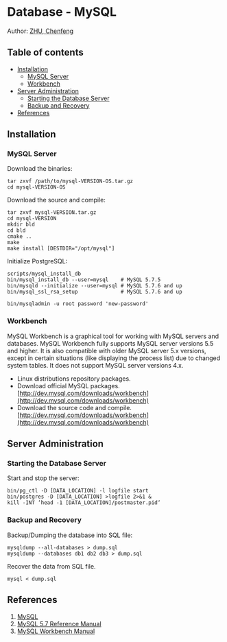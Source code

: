 Database - MySQL
================

Author: [ZHU, Chenfeng](http://about.me/zhuchenfeng)

## Table of contents

* [Installation](#installation)
  * [MySQL Server](#mysql-server)
  * [Workbench](#workbench)
* [Server Administration](#server-administration)
  * [Starting the Database Server](#starting-the-database-server)
  * [Backup and Recovery](#backup-and-recovery)
* [References](#references)


## Installation

### MySQL Server

Download the binaries:
``` shell
tar zxvf /path/to/mysql-VERSION-OS.tar.gz
cd mysql-VERSION-OS
```

Download the source and compile:
``` shell
tar zxvf mysql-VERSION.tar.gz
cd mysql-VERSION
mkdir bld
cd bld
cmake ..
make
make install [DESTDIR="/opt/mysql"]
```

Initialize PostgreSQL:
``` shell
scripts/mysql_install_db
bin/mysql_install_db --user=mysql    # MySQL 5.7.5
bin/mysqld --initialize --user=mysql # MySQL 5.7.6 and up
bin/mysql_ssl_rsa_setup              # MySQL 5.7.6 and up

bin/mysqladmin -u root password 'new-password'
```

### Workbench

MySQL Workbench is a graphical tool for working with MySQL servers and databases. MySQL Workbench fully supports MySQL server versions 5.5 and higher. It is also compatible with older MySQL server 5.x versions, except in certain situations (like displaying the process list) due to changed system tables. It does not support MySQL server versions 4.x.

* Linux distributions repository packages.
* Download official MySQL packages. [http://dev.mysql.com/downloads/workbench](http://dev.mysql.com/downloads/workbench)
* Download the source code and compile. [http://dev.mysql.com/downloads/workbench](http://dev.mysql.com/downloads/workbench)


## Server Administration

### Starting the Database Server

Start and stop the server:
``` shell
bin/pg_ctl -D [DATA_LOCATION] -l logfile start
bin/postgres -D [DATA_LOCATION] >logfile 2>&1 &
kill -INT ‘head -1 [DATA_LOCATION]/postmaster.pid‘
```

### Backup and Recovery

Backup/Dumping the database into SQL file:
``` shell
mysqldump --all-databases > dump.sql
mysqldump --databases db1 db2 db3 > dump.sql
```

Recover the data from SQL file.
``` shell
mysql < dump.sql
```

## References

1. [MySQL](https://www.mysql.com/)
2. [MySQL 5.7 Reference Manual](https://dev.mysql.com/doc/refman/5.7/en/)
3. [MySQL Workbench Manual](https://dev.mysql.com/doc/workbench/en/)

